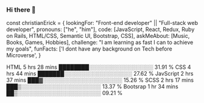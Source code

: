 ### Hi there 👋

<!--
**eri8-9/eri8-9** is a ✨ _special_ ✨ repository because its `README.md` (this file) appears on your GitHub profile.

Here are some ideas to get you started:

- 🔭 I’m currently working on ...
- 🌱 I’m currently learning ...
- 👯 I’m looking to collaborate on ...
- 🤔 I’m looking for help with ...
- 💬 Ask me about ...
- 📫 How to reach me: ...
- 😄 Pronouns: ...
- ⚡ Fun fact: ...
-->


const christianErick = {
  lookingFor: "Front-end developer" || "Full-stack web developer",
  pronouns: ["he", "him"],
  code: [JavaScript, React, Redux, Ruby on Rails, HTML/CSS, Semantic UI, Bootstrap, CSS],
  askMeAbout: [Music, Books, Games, Hobbies],
  challenge: "I am learning as fast I can to achieve my goals",
  funFacts: ['I dont have any background on Tech before Microverse',
}

HTML         5 hrs 28 mins   ████████░░░░░░░░░░░░░░░░░   31.91 % 
CSS          4 hrs 44 mins   ███████░░░░░░░░░░░░░░░░░░   27.62 % 
JavScript         2 hrs 37 mins   ███▓░░░░░░░░░░░░░░░░░░░░░   15.26 % 
SCSS         2 hrs 17 mins   ███▒░░░░░░░░░░░░░░░░░░░░░   13.37 % 
Bootsrap          1 hr 34 mins    ██▒░░░░░░░░░░░░░░░░░░░░░░   09.21 % 
